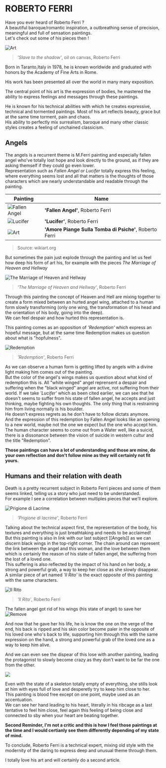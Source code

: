 # ROBERTO FERRI

Have you ever heard of Roberto Ferri ?  
A beautiful baroque/romantic inspiration, a outbreathing sense of precision, meaningful and full of sensation paintings.  
Let's check out some of his pieces then !  

![Art](https://www.italianways.com/wp-content/uploads/2019/09/1521734363-schiavo-dellombra-olio-su-tela-120-x-100-cm-anno.jpg)
> *'Slave to the shadow'*, oil on canvas, Roberto Ferri

Born in Taranto,Italy in 1978, he is known worldwide and graduated with honors by the Academy of Fine Arts in Rome.

His work has been presented all over the world in many many exposition.  

The central point of his art is the expression of bodies, he mastered the ability to express feelings and messages through these paintings.  

He is known for his technical abilities with which he creates expressive, technical and tormented paintings. Most of his art reflects beauty, grace but at the same time torment, pain and chaos.  
His ability to perfectly mix surrealism, baroque and many other classic styles creates a feeling of unchained classicism.  

## Angels

The angels is a recurrent theme is M.Ferri painting and especially fallen angel who've totally lost hope and look directly to the ground, as if they are asking themself if they could go even lower.  
Representation such as *Fallen Angel* or *Lucifer* totally express this feeling, where everything seems lost and all that matters is the thoughts of those characters which are nearly understandable and readable through the painting.  

Painting | Name
-----|-----
![Fallen Angel](https://uploads8.wikiart.org/00169/images/roberto-ferri/fallen-angel.JPG!Large.JPG)| **'Fallen Angel'**, Roberto Ferri
![Lucifer](https://uploads3.wikiart.org/00169/images/roberto-ferri/lucifer.jpg!Large.jpg) | **'Lucifer'**, Roberto Ferri
![Art](https://uploads0.wikiart.org/00169/images/roberto-ferri/abla.JPG!Large.JPG) | **'Amore Piange Sulla Tomba di Psiche'**, Roberto Ferri
>Source: wikiart.org

But sometimes the pain just explode through the painting and let us feel how deep his form of art his, for example with the pieces *The Marriage of Heaven and Hellway*

![The Marriage of Heaven and Hellway](https://uploads5.wikiart.org/00169/images/roberto-ferri/heaven-and-hellway.JPG!Large.JPG)
> *'The Marriage of Heaven and Hellway'*, Roberto Ferri

Through this painting the concept of Heaven and Hell are mixing together to create a form mixed between an hurted angel wing, attached to a human form slowly transforming (only one wing, the transformation of his head and the orientation of his body, going into the deep).  
We can feel despair and how hurted this representation is.

This painting comes as an opposition of *'Redemption'* which express an hopeful message, but at the same time Redemption makes us question about what is "hopfulness".  

![Redemption](https://uploads5.wikiart.org/00169/images/roberto-ferri/dark-winged-angels.jpg!Large.jpg)
> *'Redemption'*, Roberto Ferri

As we can observe a human form is getting lifted by angels with a divine light making him comes out of the painting.  
But the color of the angel's wings makes us question about what kind of redemption this is. All "white winged" angel reprensent a despair and suffering when the "black winged" angel are active, not suffering from their world. If we take *'Lucifer'* which as been cited earlier, we can see that he doesn't seems to suffer from his state of fallen angel, he accepts and just thinking, maybe fighting his own thoughts. The only thing that is restraining him from living normally is his boulder.  
He doesn't express regrets as he don't have to follow dictats anymore.  
And the expression of this redemption by Fallen Angel looks like an opening to a new world, maybe not the one we expect but the one who accept him.  
The human character seems to come out from a Water well, like a suicid, there is a dissonance between the vision of suicide in western cultur and the title "Redemption".  

**Those paintings can have a lot of understanding and those are mine, do your own reflection and don't follow mine as they will certainly not fit yours.**  

## Humans and their relation with death

Death is a pretty recurrent subject in Roberto Ferri pieces and some of them seems linked, telling us a story who just need to be understanded.  
For example I see a correlation between multiples pieces that we'll explore.  

![Prigione di Lacrime](https://i1.wp.com/www.carteggiletterari.it/wp-content/uploads/2016/04/image-57.jpeg?fit=884%2C633&ssl=1)
> *'Prigione di lacrime'*, Roberto Ferri

Talking about the technical aspect first, the representation of the body, his textures and everything is just breathtaking and needs to be acclaimed!  
But this painting is also in link with our last subject [[Angels]] as we can discern black wings in the top-right corner. The chain around can represent the link between the angel and this woman, and the love between them which is certainly the reason of his state of fallen angel, the suffering from the lost of a loved one.  
This suffering is also reflected by the impact of his hand on her body, a strong and powerful grab, a way to keep her close as she slowly disappear.  
A similar piece of art named *'Il Rito'* is the exact opposite of this painting with the same characters.  

![Il Rito](https://2.bp.blogspot.com/-isKompEDbco/WGVQbmoKcWI/AAAAAAAF0Gs/W4AALM52sFYGPYJmd-uMwF_v8vUi7rpkQCLcB/s1600/Roberto%2BFerri%2BIl%2Brito%252C%2B2016%2B%25281%2529.jpg)
> *'Il Rito'*, Roberto Ferri

The fallen angel got rid of his wings (his state of angel) to save her
![Remove](https://fiercefragile.files.wordpress.com/2010/10/1.jpg)

And now that he gave her his life, he is know the one on the verge of the end, his back is ripped and his skin color become paler in the opposite of his loved one who's back to life, supporting him through this with the same expression on the hand, a strong and powerful grab of the loved one as a way to keep him alive.  

And we can even see the dispear of this lose with another painting, leading the protagonist to slowly become crazy as they don't want to be far the one from the other.  

![](http://artscore.it/wp-content/uploads/2017/11/pietas-2015-roberto-ferri.jpg)

Even with the state of a skeleton totally empty of everything, she stills look at him with eyes full of love and desperetly try to keep him close to her.  
This painting is blood free except on one point, maybe used as an accentuation.  
We can see her hand leading to his heart, literally in his ribcage as a last tentative to feel him close, feel again this feeling of being close and connected to sby when your heart are beating together.

**Second Reminder, I'm not a critic and this is how I feel those paintings at the time and I would certianly see them differently depending of my state of mind.**  

To conclude, Roberto Ferri is a technical expert, mixing old style with the modernity of the daring to express deep and unusual theme through them.

I totally love his art and will certainly do a second article.